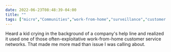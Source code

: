 ---date: 2022-06-23T08:48:39-04:00title: ""tags: ["micro","Communities","work-from-home","surveillance","customer service"]---Heard a kid crying in the background of a company's help line and realized it used one of those often-exploitative work-from-home customer service networks. That made me more mad than issue I was calling about.